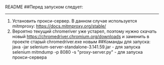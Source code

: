 #
README
##Перед запуском следует:
____
1. Установить прокси-сервер. В данном случае используется mitmproxy: https://docs.mitmproxy.org/stable/
2. Вероятно текущий chromeriver уже устарел, поэтому нужно скачать новый https://chromedriver.chromium.org/downloads и заменить в проекте старый chromedriver.exe новым 
##Команды для запуска:
java -jar selenium-server-standalone-3.141.59.jar - для запуска selenium 
mitmdump -p 8080 -s "proxy-server.py" - для запуска прокси-сервера
